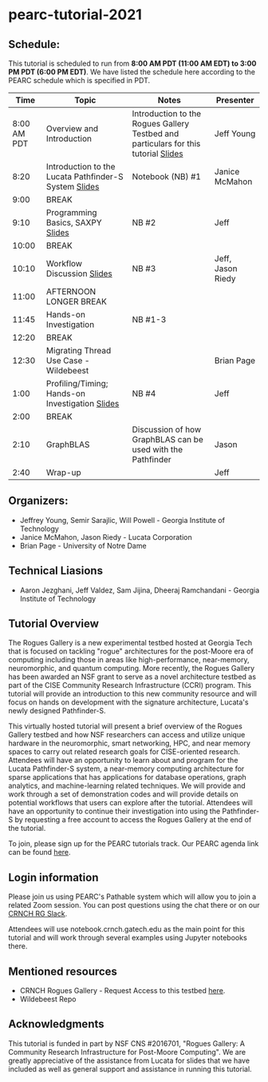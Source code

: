# pearc-tutorial-2021

<!--## https://github.com/crnch-rg/pearc-tutorial-2021/-->

## Schedule:

This tutorial is scheduled to run from **8:00 AM PDT (11:00 AM EDT) to 3:00 PM PDT (6:00 PM EDT)**. We have listed the schedule here according to the PEARC schedule which is specified in PDT.

| Time | Topic | Notes | Presenter | 
| ------------- | -------------| -------------|-------------|
| 8:00 AM PDT  | Overview and Introduction | Introduction to the Rogues Gallery Testbed and particulars for this tutorial [Slides](https://github.com/gt-crnch-rg/pearc-tutorial-2021/blob/main/slides/01_crnch_rogues_gallery_tutorial_intro.pdf) | Jeff Young |
| 8:20 | Introduction to the Lucata Pathfinder-S System [Slides](https://github.com/gt-crnch-rg/pearc-tutorial-2021/blob/main/slides/lucata_tutorial/00_Lucata_Pathfinder_Tutorial_Overview.pdf) | Notebook (NB) #1 | Janice McMahon |  
| 9:00  | BREAK | | |  
| 9:10 | Programming Basics, SAXPY [Slides](https://github.com/gt-crnch-rg/pearc-tutorial-2021/blob/main/slides/lucata_tutorial/01_Lucata_Pathfinder_Tutorial_Basics.pdf) | NB #2  | Jeff |  
| 10:00  | BREAK | | |  
| 10:10 | Workflow Discussion [Slides](https://github.com/gt-crnch-rg/pearc-tutorial-2021/blob/main/slides/lucata_tutorial/02_Lucata_Pathfinder_Tutorial_Workflow.pdf) |  NB #3  | Jeff, Jason Riedy |  
| 11:00 | AFTERNOON LONGER BREAK   |   |  |  
| 11:45 | Hands-on Investigation  | NB #1-3 |  |  
| 12:20 | BREAK |  |  |  
| 12:30 | Migrating Thread Use Case - Wildebeest |   | Brian Page |  
| 1:00 | Profiling/Timing; Hands-on Investigation [Slides](https://github.com/gt-crnch-rg/pearc-tutorial-2021/blob/main/slides/lucata_tutorial/03_Lucata_Pathfinder_Tutorial_Performance_Profiling.pdf) | NB #4  | Jeff |  
| 2:00 | BREAK  |   |  |  
| 2:10 | GraphBLAS  | Discussion of how GraphBLAS can be used with the Pathfinder  | Jason |  
| 2:40 | Wrap-up   |   | Jeff  |  

## Organizers:

* Jeffrey Young, Semir Sarajlic, Will Powell - Georgia Institute of Technology
* Janice McMahon, Jason Riedy - Lucata Corporation
* Brian Page - University of Notre Dame

## Technical Liasions
* Aaron Jezghani, Jeff Valdez, Sam Jijina, Dheeraj Ramchandani - Georgia Institute of Technology

## Tutorial Overview
The Rogues Gallery is a new experimental testbed hosted at Georgia Tech that is focused on tackling "rogue" architectures for the post-Moore era of computing including those in areas like high-performance, near-memory, neuromorphic, and quantum computing. More recently, the Rogues Gallery has been awarded an NSF grant to serve as a novel architecture testbed as part of the CISE Community Research Infrastructure (CCRI) program. This tutorial will provide an introduction to this new community resource and will focus on hands on development with the signature architecture, Lucata's newly designed Pathfinder-S.

This virtually hosted tutorial will present a brief overview of the Rogues Gallery testbed and how NSF researchers can access and utilize unique hardware in the neuromorphic, smart networking, HPC, and near memory spaces to carry out related research goals for CISE-oriented research. Attendees will have an opportunity to learn about and program for the Lucata Pathfinder-S system, a near-memory computing architecture for sparse applications that has applications for database operations, graph analytics, and machine-learning related techniques. We will provide and work through a set of demonstration codes and will provide details on potential workflows that users can explore after the tutorial. Attendees will have an opportunity to continue their investigation into using the Pathfinder-S by requesting a free account to access the Rogues Gallery at the end of the tutorial.

To join, please sign up for the PEARC tutorials track. Our PEARC agenda link can be found [here](https://sched.co/kLmR).

 
## Login information
Please join us using PEARC's Pathable system which will allow you to join a related Zoom session. You can post questions using the chat there or on our [CRNCH RG Slack](https://join.slack.com/t/gt-crnch-rg/shared_invite/zt-thaxo3ds-zyb26ZW~IjACwgE_dN7MBA).

Attendees will use notebook.crnch.gatech.edu as the main point for this tutorial and will work through several examples using Jupyter notebooks there.

## Mentioned resources
* CRNCH Rogues Gallery - Request Access to this testbed [here](http://crnch.gatech.edu/request-rogues-access).
* Wildebeest Repo

## Acknowledgments
This tutorial is funded in part by NSF CNS #2016701, "Rogues Gallery: A Community Research Infrastructure for Post-Moore Computing". We are greatly appreciative of the assistance from Lucata for slides that we have included as well as general support and assistance in running this tutorial.
